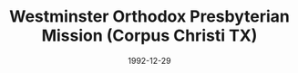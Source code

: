 ---
date: &id001 1992-12-29
end_date: null
location:
  address: null
  city: Corpus Christi
  state: TX
minister: null
ministers: []
name: Westminster Orthodox Presbyterian Mission
names: null
origination_date: *id001
raw_data: MISSING
received_from: null
states:
- TX
status:
  active: false
  end_date: 1996-05-01
  reason: withdrawal
  received_from: null
  withdrawal_to: Reformed Presbyterian Church in the United States
title: Westminster Orthodox Presbyterian Mission (Corpus Christi TX)
withdrawal_to:
- Reformed Presbyterian Church in the United States
year_established:
- 1992

---